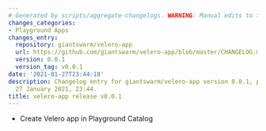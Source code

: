 ```yaml
---
# Generated by scripts/aggregate-changelogs. WARNING: Manual edits to this files will be overwritten.
changes_categories:
- Playground Apps
changes_entry:
  repository: giantswarm/velero-app
  url: https://github.com/giantswarm/velero-app/blob/master/CHANGELOG.md#001---2021-01-28
  version: 0.0.1
  version_tag: v0.0.1
date: '2021-01-27T23:44:18'
description: Changelog entry for giantswarm/velero-app version 0.0.1, published on
  27 January 2021, 23:44.
title: velero-app release v0.0.1
---
```


- Create Velero app in Playground Catalog
